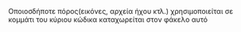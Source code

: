 Οποιοσδήποτε πόρος(εικόνες, αρχεία ήχου κτλ.) χρησιμοποιείται
σε κομμάτι του κύριου κώδικα καταχωρείται στον φάκελο αυτό
